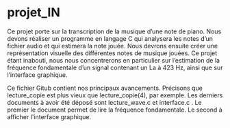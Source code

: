 # projet_IN

Ce projet porte sur la transcription de la musique d’une note de piano. Nous devons réaliser un programme en langage C qui analysera les notes d’un fichier audio et qui estimera la note jouée. Nous devrons ensuite créer une représentation visuelle des différentes notes de musique jouées. 
Ce projet étant inabouti, nous nous concentrerons en particulier sur l’estimation de la fréquence fondamentale d’un signal contenant un La à 423 Hz, ainsi que sur l’interface graphique.


Ce fichier Gitub contient nos principaux avancements. Précisons que lecture_copie est plus vieux que lecture_copie(4), par exemple.
Les derniers documents à avoir été déposé sont lecture_wave.c et interface.c . Le premier le document permet de lire la fréquence fondamentale. Le second à afficher l'interface graphique.


